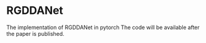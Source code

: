 # RGDDANet
The implementation of RGDDANet in pytorch
The code will be available after the paper is published.
